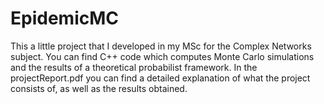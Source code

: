 # EpidemicMC
This a little project that I developed in my MSc for the Complex Networks subject.
You can find C++ code which computes Monte Carlo simulations and the results of a theoretical probabilist framework. 
In the projectReport.pdf you can find a detailed explanation of what the project consists of, as well as the results obtained.
